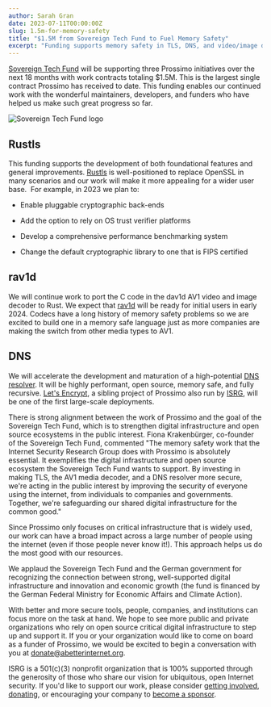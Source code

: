 ```yaml
---
author: Sarah Gran
date: 2023-07-11T00:00:00Z
slug: 1.5m-for-memory-safety
title: "$1.5M from Sovereign Tech Fund to Fuel Memory Safety"
excerpt: "Funding supports memory safety in TLS, DNS, and video/image decoding."
---
```


[Sovereign Tech Fund](https://sovereigntechfund.de/en/) will be supporting three Prossimo initiatives over the next 18 months with work contracts totaling $1.5M. This is the largest single contract Prossimo has received to date. This funding enables our continued work with the wonderful maintainers, developers, and funders who have helped us make such great progress so far.

<div class="card border-0 pic-quote-right">
    <img alt="Sovereign Tech Fund logo" class="mx-auto img-fluid" src="/images/blog/logo-sovereign-tech-fund.webp" />
</div>

## Rustls

This funding supports the development of both foundational features and general improvements. [Rustls](https://www.memorysafety.org/initiative/rustls/) is well-positioned to replace OpenSSL in many scenarios and our work will make it more appealing for a wider user base.  For example, in 2023 we plan to:

- Enable pluggable cryptographic back-ends

- Add the option to rely on OS trust verifier platforms

- Develop a comprehensive performance benchmarking system

- Change the default cryptographic library to one that is FIPS certified

## rav1d

We will continue work to port the C code in the dav1d AV1 video and image decoder to Rust. We expect that [rav1d](https://www.memorysafety.org/initiative/av1/) will be ready for initial users in early 2024. Codecs have a long history of memory safety problems so we are excited to build one in a memory safe language just as more companies are making the switch from other media types to AV1.

## DNS

We will accelerate the development and maturation of a high-potential [DNS resolver](https://www.memorysafety.org/initiative/dns/). It will be highly performant, open source, memory safe, and fully recursive. [Let's Encrypt](https://letsencrypt.org), a sibling project of Prossimo also run by [ISRG](https://abetterinternet.org), will be one of the first large-scale deployments.

There is strong alignment between the work of Prossimo and the goal of the Sovereign Tech Fund, which is to strengthen digital infrastructure and open source ecosystems in the public interest. Fiona Krakenbürger, co-founder of the Sovereign Tech Fund, commented "The memory safety work that the Internet Security Research Group does with Prossimo is absolutely essential. It exemplifies the digital infrastructure and open source ecosystem the Sovereign Tech Fund wants to support. By investing in making TLS, the AV1 media decoder, and a DNS resolver more secure, we're acting in the public interest by improving the security of everyone using the internet, from individuals to companies and governments. Together, we're safeguarding our shared digital infrastructure for the common good."

Since Prossimo only focuses on critical infrastructure that is widely used, our work can have a broad impact across a large number of people using the internet (even if those people never know it!). This approach helps us do the most good with our resources.

We applaud the Sovereign Tech Fund and the German government for recognizing the connection between strong, well-supported digital infrastructure and innovation and economic growth (the fund is financed by the German Federal Ministry for Economic Affairs and Climate Action).

With better and more secure tools, people, companies, and institutions can focus more on the task at hand. We hope to see more public and private organizations who rely on open source critical digital infrastructure to step up and support it. If you or your organization would like to come on board as a funder of Prossimo, we would be excited to begin a conversation with you at <donate@abetterinternet.org>.

ISRG is a 501(c)(3) nonprofit organization that is 100% supported through the generosity of those who share our vision for ubiquitous, open Internet security. If you'd like to support our work, please consider [getting involved](https://www.abetterinternet.org/getinvolved/), [donating](https://www.abetterinternet.org/donate/), or encouraging your company to [become a sponsor](https://www.abetterinternet.org/sponsor/).
